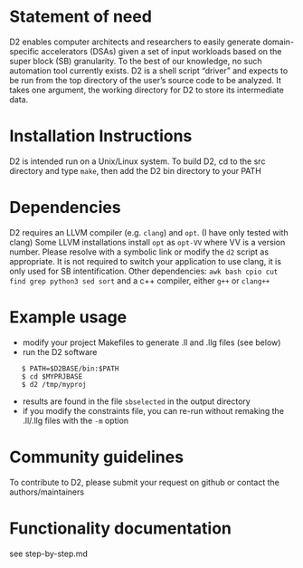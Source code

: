 # Statement of need
D2 enables computer architects and researchers to easily generate domain-specific accelerators (DSAs) given a set of input workloads based on the super block (SB) granularity. To the best of our knowledge, no such automation tool currently exists. D2 is a shell script “driver” and expects to be run from the top directory of the user’s source code to be analyzed. It takes one argument, the working directory for D2 to store its intermediate data.

# Installation Instructions

D2 is intended run on a Unix/Linux system. To build D2, cd to the src directory and type `make`, then add the D2 bin directory to your PATH

# Dependencies
D2 requires an LLVM compiler (e.g. `clang`) and `opt`. (I have only tested with clang)
Some LLVM installations install `opt` as `opt-VV` where VV is a version number. Please resolve with a symbolic link or modify the `d2` script as appropriate.
It is not required to switch your application to use clang, it is only used for SB intentification.
Other dependencies:
`awk bash cpio cut find grep python3 sed sort` and a c++ compiler, either `g++` or `clang++`

# Example usage

 - modify your project Makefiles to generate .ll and .llg files (see below)
 - run the D2 software
```
   $ PATH=$D2BASE/bin:$PATH
   $ cd $MYPRJBASE
   $ d2 /tmp/myproj
```
 - results are found in the file `sbselected` in the output directory
 - if you modify the constraints file, you can re-run without remaking the .ll/.llg files with the `-m` option

# Community guidelines

To contribute to D2, please submit your request on github or contact the authors/maintainers

# Functionality documentation

see step-by-step.md
